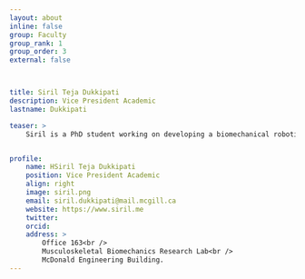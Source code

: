 ```yaml
---
layout: about
inline: false
group: Faculty
group_rank: 1
group_order: 3
external: false



title: Siril Teja Dukkipati
description: Vice President Academic
lastname: Dukkipati

teaser: > 
    Siril is a PhD student working on developing a biomechanical robotic spinal cord. He aims to study the behavior of spine under different physiological loading conditions.


profile:
    name: HSiril Teja Dukkipati
    position: Vice President Academic
    align: right
    image: siril.png
    email: siril.dukkipati@mail.mcgill.ca
    website: https://www.siril.me 
    twitter: 
    orcid:
    address: >
        Office 163<br />
        Musculoskeletal Biomechanics Research Lab<br />
        McDonald Engineering Building.
---
```

